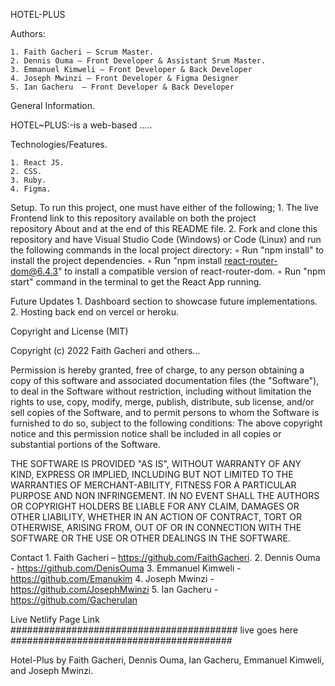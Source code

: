HOTEL-PLUS

Authors:

    1. Faith Gacheri – Scrum Master.
    2. Dennis Ouma – Front Developer & Assistant Srum Master.
    3. Emmanuel Kimweli – Front Developer & Back Developer
    4. Joseph Mwinzi – Front Developer & Figma Designer
    5. Ian Gacheru  – Front Developer & Back Developer
    
General Information.

HOTEL~PLUS:-is a web-based .....

Technologies/Features.

    1. React JS.
    2. CSS.
    3. Ruby.
    4. Figma.
    
Setup.
To run this project, one must have either of the following;
    1. The live Frontend link to this repository available on both the project repository About and at the end of this README file.
    2. Fork and clone this repository and have Visual Studio Code (Windows) or Code (Linux) and run the following commands in the local project                     directory:
        ◦ Run "npm install" to install the project dependencies.
        ◦ Run "npm install react-router-dom@6.4.3" to install a compatible version of react-router-dom.
        ◦ Run "npm start" command in the terminal to get the React App running.
        
Future Updates
    1.  Dashboard section to showcase future implementations.
    2.  Hosting back end on vercel or heroku.   
    
    
Copyright and License (MIT)

Copyright (c) 2022 Faith Gacheri and others...

Permission is hereby granted, free of charge, to any person obtaining a copy of this software and associated documentation files (the "Software"), to deal in the Software without restriction, including without limitation the rights to use, copy, modify, merge, publish, distribute, sub license, and/or sell copies of the Software, and to permit persons to whom the Software is furnished to do so, subject to the following conditions:
The above copyright notice and this permission notice shall be included in all copies or substantial portions of the Software.

THE SOFTWARE IS PROVIDED "AS IS", WITHOUT WARRANTY OF ANY KIND, EXPRESS OR IMPLIED, INCLUDING BUT NOT LIMITED TO THE WARRANTIES OF MERCHANT-ABILITY, FITNESS FOR A PARTICULAR PURPOSE AND NON INFRINGEMENT. IN NO EVENT SHALL THE AUTHORS OR COPYRIGHT HOLDERS BE LIABLE FOR ANY CLAIM, DAMAGES OR OTHER LIABILITY, WHETHER IN AN ACTION OF CONTRACT, TORT OR OTHERWISE, ARISING FROM, OUT OF OR IN CONNECTION WITH THE SOFTWARE OR THE USE OR OTHER DEALINGS IN THE SOFTWARE.

Contact
    1. Faith Gacheri – https://github.com/FaithGacheri.
    2. Dennis Ouma - https://github.com/DenisOuma
    3. Emmanuel Kimweli - https://github.com/Emanukim
    4. Joseph Mwinzi - https://github.com/JosephMwinzi
    5. Ian Gacheru - https://github.com/GacheruIan
    
Live Netlify Page Link
#########################################
live goes here
########################################

Hotel-Plus by Faith Gacheri, Dennis Ouma, Ian Gacheru, Emmanuel Kimweli, and Joseph Mwinzi.


